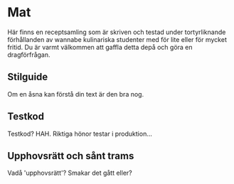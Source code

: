 # Mat

Här finns en receptsamling som är skriven och testad under tortyrliknande
förhållanden av wannabe kulinariska studenter med för lite eller för mycket fritid. Du är varmt välkommen att gaffla detta depå och göra en dragförfrågan.

## Stilguide

Om en åsna kan förstå din text är den bra nog.

## Testkod

Testkod? HAH. Riktiga hönor testar i produktion...

## Upphovsrätt och sånt trams

Vadå 'upphovsrätt'? Smakar det gått eller?
